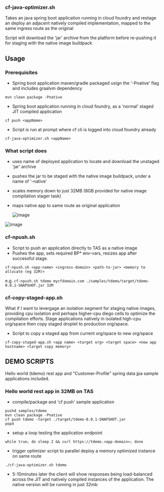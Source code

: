 



### cf-java-optimizer.sh

Takes an java spring boot application running in cloud foundry and restage an deploy an adjacent natively compiled implementation, mapped to the same ingress route as the original

Script will download the 'jar' archive from the platform before re-pushing it for staging with the native image buildpack

## Usage

### Prerequisites

- Spring boot application maven/gradle packaged usign the '-Pnative' flag and includes graalvm dependency

`mvn clean package -Pnative`

- Spring boot application running in cloud foundry, as a 'normal' staged JIT compiled application

`cf push <appName>`

- Script is run at prompt where cf cli is logged into cloud foundry already

`cf-java-optimizer.sh <appName>`

### What script does

- uses name of deployed application to locate and download the unstaged 'jar' archive
- pushes the jar to be staged with the native image buildpack, under a name of '<appName>-native'
- scales memory down to just 32MB (8GB provided for native image compilation stager task)
- maps native app to same route as original application

  ![image](https://github.com/tfynes-pivotal/cf-java-tools/assets/6810491/f6b48bd2-3b0e-4785-b978-e46a90da96cf)

![image](https://github.com/tfynes-pivotal/cf-java-tools/assets/6810491/d50d6b29-0150-45b5-88b6-eec535fdd710)



### cf-npush.sh
- Script to push an application directly to TAS as a native image
- Pushes the app, sets required BP* env-vars, resizes app after successful stage.

`cf-npush.sh <app-name> <ingress-domain> <path-to-jar> <memory to allocate (eg 32M)>`

e.g.
`cf-npush.sh tdemo mycfdomain.com ./samples/tdemo/target/tdemo-0.0.1-SNAPSHOT.jar 32M`

### cf-copy-staged-app.sh
What if I want to levergage an isolation segment for staging native images, providing cpu isolation and perhaps higher-cpu diego cells to optimize the compilation efforts. Stage applications natively in isolated high-cpu org/space then copy staged droplet to production org/space.

- Script to copy a staged app from current org/space to new org/space

`cf-copy-staged-app.sh <app name> <target org> <target space> <new app hostname> <target copy memory>`


## DEMO SCRIPTS

Hello world (tdemo) rest app and "Customer-Profile" spring data jpa sample applications included.

### Hello world rest app in 32MB on TAS

* compile/package and 'cf push' sample application
```
pushd samples/tdemo
mvn clean package -Pnative
cf push tdemo -target ./target/tdemo-0.0.1-SNAPSHOT.jar
popd
```

* setup a loop testing the application endpoint
```
while true; do sleep 2 && curl https://tdemo.<app-domain>; done
```

* trigger optimizer script to parallel deploy a memory optimized instance on same route
```
./cf-java-optimizer.sh tdemo
```

* 5-10minutes later the client will show responses being load-balanced
across the JIT and natively compiled instances of the application.
The native version will be running in just 32mb